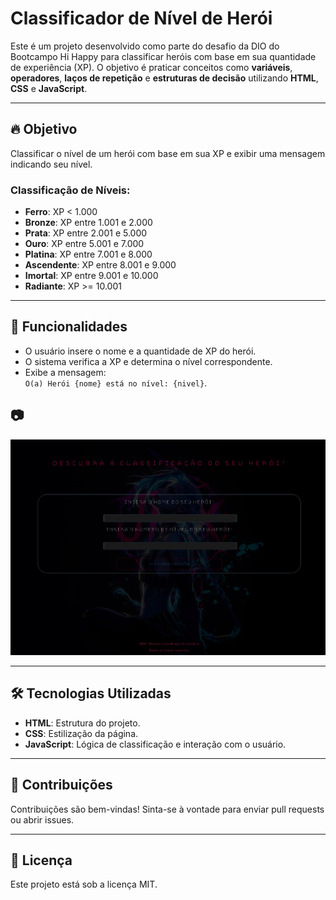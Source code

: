 # Classificador de Nível de Herói

Este é um projeto desenvolvido como parte do desafio da DIO do Bootcampo Hi Happy para classificar heróis com base em sua quantidade de experiência (XP). O objetivo é praticar conceitos como **variáveis**, **operadores**, **laços de repetição** e **estruturas de decisão** utilizando **HTML**, **CSS** e **JavaScript**.

---

## 🔥 Objetivo

Classificar o nível de um herói com base em sua XP e exibir uma mensagem indicando seu nível.

### Classificação de Níveis:

- **Ferro**: XP < 1.000
- **Bronze**: XP entre 1.001 e 2.000
- **Prata**: XP entre 2.001 e 5.000
- **Ouro**: XP entre 5.001 e 7.000
- **Platina**: XP entre 7.001 e 8.000
- **Ascendente**: XP entre 8.001 e 9.000
- **Imortal**: XP entre 9.001 e 10.000
- **Radiante**: XP >= 10.001

---

## 🚀 Funcionalidades

- O usuário insere o nome e a quantidade de XP do herói.
- O sistema verifica a XP e determina o nível correspondente.
- Exibe a mensagem:  
  `O(a) Herói {nome} está no nível: {nivel}`.

## 📷

![img](https://github.com/anahmartins/desafio-classificao-heroi/blob/main/src/tela-site-nivel-heroi.jpeg?raw=true)

---

## 🛠️ Tecnologias Utilizadas

- **HTML**: Estrutura do projeto.
- **CSS**: Estilização da página.
- **JavaScript**: Lógica de classificação e interação com o usuário.

---

## 📝 Contribuições
Contribuições são bem-vindas! Sinta-se à vontade para enviar pull requests ou abrir issues.

---

## 📜 Licença
Este projeto está sob a licença MIT.


